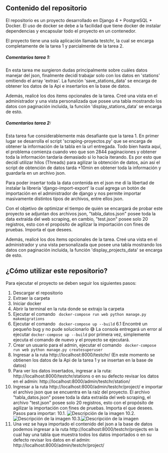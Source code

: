 ## Contenido del repositorio

El repositorio es un proyecto desarrollado en Django 4 + PostgreSQL + Docker. El uso de docker se debe a la facilidad que tiene docker de instalar dependencias y encapsular todo el proyecto en un contenedor.

El proyecto tiene una sola aplicación llamada testchr, la cual se encarga completamente de la tarea 1 y parcialmente de la tarea 2.

##### Comentarios tarea 1:
En esta tarea me surgieron dudas principalmente sobre cuáles datos manejar del json, finalmente decidí trabajar solo con los datos en 'stations' omitiendo el array 'extras'. 
La función 'save_stations_data' se encarga de obtener los datos de la Api e insertarlos en la base de datos.

Además, realicé los dos items opcionales de la tarea. Creé una vista en el administrador y una vista personalizada que posee una tabla mostrando los datos con paginación incluída, la función 'display_stations_data' se encarga de esto.

##### Comentarios tarea 2:
Esta tarea fue considerablemente más desafiante que la tarea 1. En primer lugar se desarrolla el script 'scraping-proyectos.py' que se encarga de obtener la información de la tabla en la url entregada. 
Todo bien hasta aquí, el problema comienza cuando veo que son 2844 paginaciones y obtener toda la información tardaría demasiado si lo hacía iterando. 
Es por esto que decidí utilizar hilos (Threads) para agilizar la obtención de datos, aún así el script de obtención de datos tarda +10min en obtener toda la información y guardarla en un archivo json.

Para poder insertar toda la data contenida en el json me di la libertad de instalar la librería 'django-import-export' la cual agrega un botón de importación en el administrador de django y nos permite importar masivamente distintos tipos de archivos, entre ellos json.

Con el objetivo de optimizar el tiempo de quién se encargará de probar este proyecto se adjuntan dos archivos json, "tabla_datos.json" posee toda la data extraída del web scraping, en cambio, "test.json" posee solo 20 registros, esto con el propósito de agilizar la importación con fines de pruebas.
Importa el que desees.

Además, realicé los dos items opcionales de la tarea. Creé una vista en el administrador y una vista personalizada que posee una tabla mostrando los datos con paginación incluída, la función 'display_projects_data' se encarga de esto.


## ¿Cómo utilizar este repositorio?
Para ejecutar el proyecto se deben seguir los siguientes pasos:

1. Descargar el repositorio
2. Extraer la carpeta
3. Iniciar docker
4. Abrir la terminal en la ruta donde se extrajo la carpeta
5. Ejecutar el comando ``` docker-compose run web python manage.py makemigrations```
6. Ejecutar el comando ``` docker-compose up --build```
6.1 Encontré un pequeño bug y no pude solucionarlo 😅 La consola entregará un error al ejecutar ```docker-compose up --build``` por primera vez, simplemente ejecuta el comando de nuevo y el proyecto se ejecutará.
7. Crear un usuario para el admin, ejecutar el comando ``` docker-compose run web python manage.py createsuperuser```
8. Ingresar a la ruta http://localhost:8000/testchr/ (En este momento se obtienen los datos de la Api de la tarea 1 y se insertan en la base de datos)
9. Para ver los datos insertados, ingresar a la ruta: http://localhost:8000/testchr/stations o en su defecto revisar los datos en el admin: http://localhost:8000/admin/testchr/station/
10. Ingresar a la ruta http://localhost:8000/admin/testchr/project/ e importar el archivo json que se encuentra en la raíz del proyecto. El archivo "tabla_datos.json" posee toda la data extraída del web scraping, el archivo "test.json" posee solo 20 registros, esto con el propósito de agilizar la importación con fines de pruebas. Importa el que desees. Pasos para importar:
10.1. ![Descripción de la imagen](https://scontent.fscl11-2.fna.fbcdn.net/v/t39.30808-6/331299149_586945596345508_3168636580135746402_n.jpg?stp=cp6_dst-jpg&_nc_cat=101&ccb=1-7&_nc_sid=730e14&_nc_ohc=iCjmvPIgmkUAX9l3C0R&_nc_ht=scontent.fscl11-2.fna&oh=00_AfD2nHlmuwRGy6sDf3lV06Ml5-k5EC3IQAsYZM9eW8rulQ&oe=63F4484E)
10.2.![Descripción de la imagen](https://scontent.fscl11-1.fna.fbcdn.net/v/t39.30808-6/331933886_1413855832485841_4473111276968359931_n.jpg?stp=cp6_dst-jpg&_nc_cat=110&ccb=1-7&_nc_sid=730e14&_nc_ohc=lRVx-Z9cy1MAX9r9Z7m&_nc_ht=scontent.fscl11-1.fna&oh=00_AfBOr8mR14B94H1bBAPhLDpDcHHBQS9REtMPEWugBaU0pQ&oe=63F43866)
10.3.![Descripción de la imagen](https://scontent.fscl11-2.fna.fbcdn.net/v/t39.30808-6/331549010_3758552564371872_5281027802686922001_n.jpg?stp=cp6_dst-jpg&_nc_cat=103&ccb=1-7&_nc_sid=730e14&_nc_ohc=uf9BfrhqNuQAX_AvURF&_nc_ht=scontent.fscl11-2.fna&oh=00_AfBgrZqj-RVqb3GPqiArJDVkylgp_EE9PpKi63YcRDxeig&oe=63F4A86D)
11. Una vez se haya importado el contenido del json a la base de datos podemos ingresar a la ruta http://localhost:8000/testchr/projects en la cual hay una tabla que muestra todos los datos importados o en su defecto revisar los datos en el admin: http://localhost:8000/admin/testchr/project/




